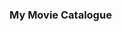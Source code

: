 ### My Movie Catalogue

[![<rivkiyunius>](https://circleci.com/gh/rivkiyunius/my-movie-catalogue.svg?style=svg)](https://circleci.com/gh/rivkiyunius/my-movie-catalogue)
